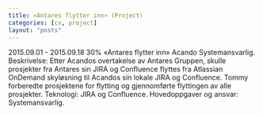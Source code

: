 ```yaml
---
title: «Antares flytter inn» (Project)
categories: [cv, project]
layout: "posts"
---
```


2015.09.01 - 2015.09.18	30%	«Antares flytter inn»
Acando
Systemansvarlig.
Beskrivelse: Etter Acandos overtakelse av Antares Gruppen, skulle prosjekter fra Antares sin JIRA og Confluence flyttes fra Atlassian OnDemand skyløsning til Acandos sin lokale JIRA og Confluence.
Tommy forberedte prosjektene for flytting og gjennomførte flyttingen av alle prosjekter.
Teknologi: JIRA og Confluence.
Hovedoppgaver og ansvar: Systemansvarlig.